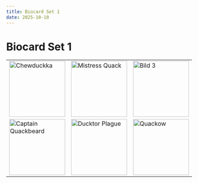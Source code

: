 ```yaml
---
title: Biocard Set 1
date: 2025-10-10
---
```


# Biocard Set 1

<table>
  <tr>
    <td><a href="https://sems-duckies.github.io/ducks/chewduckka/"><img src="https://www.ingress-swag.com/wp-content/uploads/2025/09/Chewduckka_front.png" width="150" alt="Chewduckka"></a></td>
    <td><a href="https://sems-duckies.github.io/ducks/misstress-quack"><img src="https://www.ingress-swag.com/wp-content/uploads/2025/09/Mistress-Quack_front.png" width="150" alt="Mistress Quack"></a></td>
    <td><a href="https://sems-duckies.github.io/ducks/andy-duckhole"><img src="https://www.ingress-swag.com/wp-content/uploads/2025/09/Amdy-Duckhol_front.png" width="150" alt="Bild 3"></a></td>
  </tr>
    <tr>
    <td><a href="https://sems-duckies.github.io/ducks/captain-quackbeard/"><img src="https://www.ingress-swag.com/wp-content/uploads/2025/09/Captain-Quackbeard_front.png" width="150" alt="Captain Quackbeard"></a></td>
    <td><a href="https://sems-duckies.github.io/ducks/ducktor-plague/"><img src="https://www.ingress-swag.com/wp-content/uploads/2025/09/Ducktor-Plague_front.png" width="150" alt="Ducktor Plague"></a></td>
    <td><a href="https://sems-duckies.github.io/ducks/quack-w/"><img src="https://www.ingress-swag.com/wp-content/uploads/2025/09/Quackow_front.png" width="150" alt="Quackow"></a></td>
  </tr>
</table>
